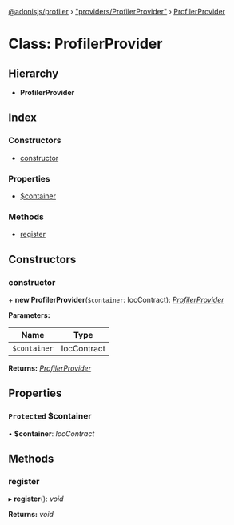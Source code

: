 [@adonisjs/profiler](../README.md) › ["providers/ProfilerProvider"](../modules/_providers_profilerprovider_.md) › [ProfilerProvider](_providers_profilerprovider_.profilerprovider.md)

# Class: ProfilerProvider

## Hierarchy

* **ProfilerProvider**

## Index

### Constructors

* [constructor](_providers_profilerprovider_.profilerprovider.md#constructor)

### Properties

* [$container](_providers_profilerprovider_.profilerprovider.md#protected-container)

### Methods

* [register](_providers_profilerprovider_.profilerprovider.md#register)

## Constructors

###  constructor

\+ **new ProfilerProvider**(`$container`: IocContract): *[ProfilerProvider](_providers_profilerprovider_.profilerprovider.md)*

**Parameters:**

Name | Type |
------ | ------ |
`$container` | IocContract |

**Returns:** *[ProfilerProvider](_providers_profilerprovider_.profilerprovider.md)*

## Properties

### `Protected` $container

• **$container**: *IocContract*

## Methods

###  register

▸ **register**(): *void*

**Returns:** *void*

